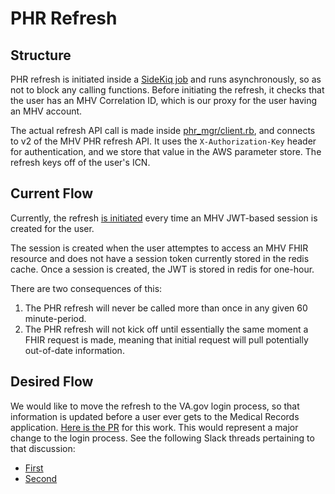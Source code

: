 # PHR Refresh #

## Structure ##

PHR refresh is initiated inside a [SideKiq job](https://github.com/department-of-veterans-affairs/vets-api/blob/master/app/sidekiq/mhv/phr_update_job.rb) and runs asynchronously, so as not to block any calling functions. Before initiating the refresh, it checks that the user has an MHV Correlation ID, which is our proxy for the user having an MHV account.

The actual refresh API call is made inside [phr_mgr/client.rb](https://github.com/department-of-veterans-affairs/vets-api/blob/master/lib/medical_records/phr_mgr/client.rb#L19), and connects to v2 of the MHV PHR refresh API. It uses the `X-Authorization-Key` header for authentication, and we store that value in the AWS parameter store. The refresh keys off of the user's ICN.

## Current Flow ##

Currently, the refresh [is initiated](https://github.com/department-of-veterans-affairs/vets-api/blob/master/lib/common/client/concerns/mhv_jwt_session_client.rb#L74) every time an MHV JWT-based session is created for the user.

The session is created when the user attemptes to access an MHV FHIR resource and does not have a session token currently stored in the redis cache. Once a session is created, the JWT is stored in redis for one-hour.

There are two consequences of this:
1. The PHR refresh will never be called more than once in any given 60 minute-period.
1. The PHR refresh will not kick off until essentially the same moment a FHIR request is made, meaning that initial request will pull potentially out-of-date information.

## Desired Flow ##

We would like to move the refresh to the VA.gov login process, so that information is updated before a user ever gets to the Medical Records application. [Here is the PR](https://github.com/department-of-veterans-affairs/vets-api/pull/13693) for this work. This would represent a major change to the login process. See the following Slack threads pertaining to that discussion:
- [First](https://dsva.slack.com/archives/CSFV4QTKN/p1693234923978159)
- [Second](https://dsva.slack.com/archives/CSFV4QTKN/p1696623618380629)
